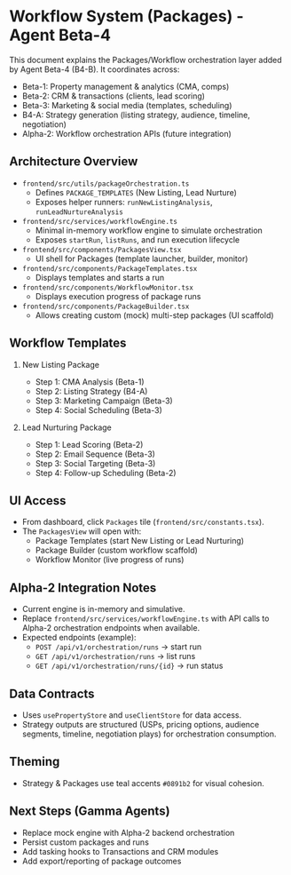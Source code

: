 # Workflow System (Packages) - Agent Beta-4

This document explains the Packages/Workflow orchestration layer added by Agent Beta-4 (B4-B). It coordinates across:

- Beta-1: Property management & analytics (CMA, comps)
- Beta-2: CRM & transactions (clients, lead scoring)
- Beta-3: Marketing & social media (templates, scheduling)
- B4-A: Strategy generation (listing strategy, audience, timeline, negotiation)
- Alpha-2: Workflow orchestration APIs (future integration)

## Architecture Overview

- `frontend/src/utils/packageOrchestration.ts`
  - Defines `PACKAGE_TEMPLATES` (New Listing, Lead Nurture)
  - Exposes helper runners: `runNewListingAnalysis`, `runLeadNurtureAnalysis`
- `frontend/src/services/workflowEngine.ts`
  - Minimal in-memory workflow engine to simulate orchestration
  - Exposes `startRun`, `listRuns`, and run execution lifecycle
- `frontend/src/components/PackagesView.tsx`
  - UI shell for Packages (template launcher, builder, monitor)
- `frontend/src/components/PackageTemplates.tsx`
  - Displays templates and starts a run
- `frontend/src/components/WorkflowMonitor.tsx`
  - Displays execution progress of package runs
- `frontend/src/components/PackageBuilder.tsx`
  - Allows creating custom (mock) multi-step packages (UI scaffold)

## Workflow Templates

1. New Listing Package
   - Step 1: CMA Analysis (Beta-1)
   - Step 2: Listing Strategy (B4-A)
   - Step 3: Marketing Campaign (Beta-3)
   - Step 4: Social Scheduling (Beta-3)

2. Lead Nurturing Package
   - Step 1: Lead Scoring (Beta-2)
   - Step 2: Email Sequence (Beta-3)
   - Step 3: Social Targeting (Beta-3)
   - Step 4: Follow-up Scheduling (Beta-2)

## UI Access

- From dashboard, click `Packages` tile (`frontend/src/constants.tsx`).
- The `PackagesView` will open with:
  - Package Templates (start New Listing or Lead Nurturing)
  - Package Builder (custom workflow scaffold)
  - Workflow Monitor (live progress of runs)

## Alpha-2 Integration Notes

- Current engine is in-memory and simulative.
- Replace `frontend/src/services/workflowEngine.ts` with API calls to Alpha-2 orchestration endpoints when available.
- Expected endpoints (example):
  - `POST /api/v1/orchestration/runs` -> start run
  - `GET /api/v1/orchestration/runs` -> list runs
  - `GET /api/v1/orchestration/runs/{id}` -> run status

## Data Contracts

- Uses `usePropertyStore` and `useClientStore` for data access.
- Strategy outputs are structured (USPs, pricing options, audience segments, timeline, negotiation plays) for orchestration consumption.

## Theming

- Strategy & Packages use teal accents `#0891b2` for visual cohesion.

## Next Steps (Gamma Agents)

- Replace mock engine with Alpha-2 backend orchestration
- Persist custom packages and runs
- Add tasking hooks to Transactions and CRM modules
- Add export/reporting of package outcomes
